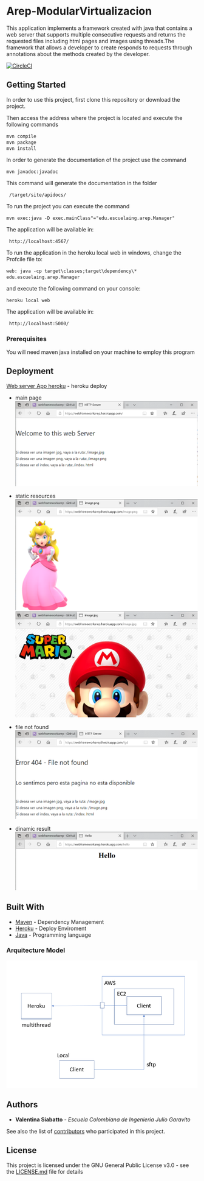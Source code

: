 # Arep-ModularVirtualizacion


This application implements a framework created with java that contains a web server that supports multiple consecutive requests and returns the requested files including html pages and images using threads.The framework that allows a developer to create responds to requests through annotations about the methods created by the developer.

[![CircleCI](https://circleci.com/gh/Siabell/Arep-ModularVirtualizacion/tree/circleci-project-setup.svg?style=svg)](https://circleci.com/gh/Siabell/Arep-ModularVirtualizacion/tree/circleci-project-setup)

## Getting Started

 In order to use this project, first clone this repository or download the project.

Then access the address where the project is located and execute the following commands

```
mvn compile
mvn package
mvn install
```
In order to generate the documentation of the project use the command 

```
mvn javadoc:javadoc
```
This command will generate the documentation in the folder 
```
 /target/site/apidocs/
 ```
To run the project you can execute the command
```
mvn exec:java -D exec.mainClass"="edu.escuelaing.arep.Manager"
```
The application will be available in:

```
 http://localhost:4567/
```

To run the application in the heroku local web in windows, change the Profcile file to:

```
web: java -cp target\classes;target\dependency\* edu.escuelaing.arep.Manager
```
and execute the following command on your console:

```
heroku local web
```
The application will be available in:

```
 http://localhost:5000/
```



### Prerequisites

You will need maven java installed on your machine to employ this program

## Deployment

[Web server App heroku](https://webintroawsarep.herokuapp.com/) - heroku deploy

* main page
![jpg](src/main/resources/images/index.PNG)

* static resources
![image.png](src/main/resources/images/png.PNG)
![image.jpg](src/main/resources/images/jpg.PNG)

* file not found
![NotFound](src/main/resources/images/notFound.PNG)

* dinamic result
![hello](src/main/resources/images/hello.PNG)

## Built With

* [Maven](https://maven.apache.org/) - Dependency Management
* [Heroku](https://www.heroku.com/) - Deploy Enviroment
* [Java](https://www.java.com/es/download/) - Programming language

### Arquitecture Model

![image.png](images/model.PNG)

## Authors

* **Valentina Siabatto** - *Escuela Colombiana de Ingeniería Julio Garavito* 

See also the list of [contributors](https://github.com/Siabell/AREP-lab1-introduccion/graphs/contributors) who participated in this project.

## License

This project is licensed under the GNU General Public License v3.0 - see the [LICENSE.md](LICENSE.md) file for details


